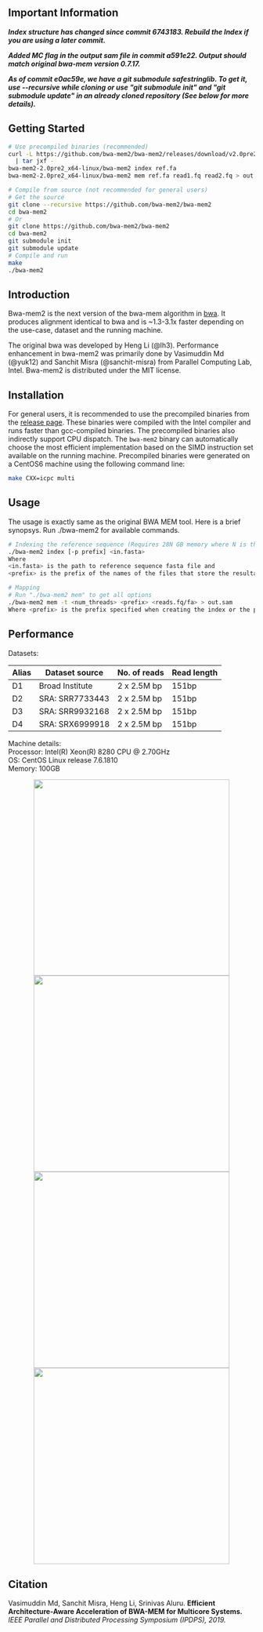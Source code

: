## Important Information

***Index structure has changed since commit 6743183. Rebuild the Index if you are using a later commit.***

***Added MC flag in the output sam file in commit a591e22. Output should match original bwa-mem version 0.7.17.***

***As of commit e0ac59e, we have a git submodule safestringlib. To get it, use --recursive while cloning or use "git submodule init" and "git submodule update" in an already cloned repository (See below for more details).***


## Getting Started
```sh
# Use precompiled binaries (recommended)
curl -L https://github.com/bwa-mem2/bwa-mem2/releases/download/v2.0pre2/bwa-mem2-2.0pre2_x64-linux.tar.bz2 \
  | tar jxf -
bwa-mem2-2.0pre2_x64-linux/bwa-mem2 index ref.fa
bwa-mem2-2.0pre2_x64-linux/bwa-mem2 mem ref.fa read1.fq read2.fq > out.sam

# Compile from source (not recommended for general users)
# Get the source
git clone --recursive https://github.com/bwa-mem2/bwa-mem2
cd bwa-mem2
# Or
git clone https://github.com/bwa-mem2/bwa-mem2
cd bwa-mem2
git submodule init
git submodule update
# Compile and run
make
./bwa-mem2
```

## Introduction

Bwa-mem2 is the next version of the bwa-mem algorithm in [bwa][bwa]. It
produces alignment identical to bwa and is ~1.3-3.1x faster depending on the use-case, dataset and the running machine.

The original bwa was developed by Heng Li (@lh3). Performance enhancement in
bwa-mem2 was primarily done by Vasimuddin Md (@yuk12) and Sanchit Misra (@sanchit-misra)
from Parallel Computing Lab, Intel.
Bwa-mem2 is distributed under the MIT license.

## Installation

For general users, it is recommended to use the precompiled binaries from the
[release page][rel]. These binaries were compiled with the Intel compiler and
runs faster than gcc-compiled binaries. The precompiled binaries also
indirectly support CPU dispatch. The `bwa-mem2` binary can automatically choose
the most efficient implementation based on the SIMD instruction set available
on the running machine. Precompiled binaries were generated on a CentOS6
machine using the following command line:
```sh
make CXX=icpc multi
```

[bwa]: https://github.com/lh3/bwa
[rel]: https://github.com/bwa-mem2/bwa-mem2/releases

## Usage

The usage is exactly same as the original BWA MEM tool. Here is a brief synopsys. Run ./bwa-mem2 for available commands.

```sh
# Indexing the reference sequence (Requires 28N GB memory where N is the size of the reference sequence).
./bwa-mem2 index [-p prefix] <in.fasta>
Where 
<in.fasta> is the path to reference sequence fasta file and 
<prefix> is the prefix of the names of the files that store the resultant index. Default is in.fasta.

# Mapping 
# Run "./bwa-mem2 mem" to get all options
./bwa-mem2 mem -t <num_threads> <prefix> <reads.fq/fa> > out.sam
Where <prefix> is the prefix specified when creating the index or the path to the reference fasta file in case no prefix was provided.
```

## Performance

Datasets:


 Alias	    |  Dataset source				|  No. of reads	| Read length 
 --------- | --------- | --------- | --------- 
 D1	|  Broad Institute				|  2 x 2.5M	bp	|	151bp
 D2	|  SRA: SRR7733443				|  2 x 2.5M	bp	|	151bp  
 D3	|  SRA: SRR9932168				|  2 x 2.5M	bp	|	151bp  
 D4	|  SRA: SRX6999918				|  2 x 2.5M	bp	|	151bp  



Machine details:  
Processor: Intel(R) Xeon(R) 8280 CPU @ 2.70GHz  
OS: CentOS Linux release 7.6.1810  
Memory: 100GB  


<p align="center">
<img src="https://github.com/bwa-mem2/bwa-mem2/blob/master/images/bwa-mem2-1.png" height="400"/a></br>
<img src="https://github.com/bwa-mem2/bwa-mem2/blob/master/images/bwa-mem2-2.png" height="400"/a></br>
<img src="https://github.com/bwa-mem2/bwa-mem2/blob/master/images/bwa-mem2-3.png" height="400"/a></br>
<img src="https://github.com/bwa-mem2/bwa-mem2/blob/master/images/bwa-mem2-4.png" height="400"/a></br>
</p>


## Citation

Vasimuddin Md, Sanchit Misra, Heng Li, Srinivas Aluru.
<b> Efficient Architecture-Aware Acceleration of BWA-MEM for Multicore Systems. </b>
<i> IEEE Parallel and Distributed Processing Symposium (IPDPS), 2019. </i>
